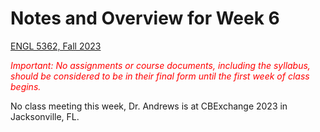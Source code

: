 # Notes and Overview for Week 6

[ENGL 5362, Fall 2023](/5362/calendar.html)

<span style="color:red;">*Important: No assignments or course documents, including the syllabus, should be considered to be in their final form until the first week of class begins.*</span>

No class meeting this week, Dr. Andrews is at CBExchange 2023 in Jacksonville, FL.